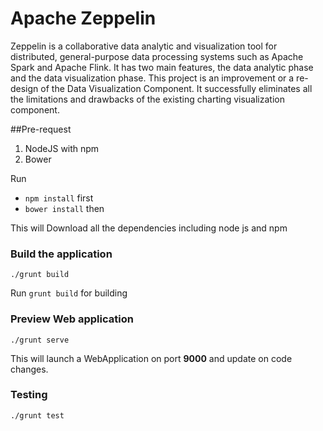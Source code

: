 # Apache Zeppelin
Zeppelin is a collaborative data analytic and visualization tool for distributed, general-purpose data processing systems such as Apache Spark and Apache Flink. It has two main features, the data analytic phase and the data visualization phase. This project is an improvement or a re-design of the Data Visualization Component. It successfully eliminates all the limitations and drawbacks of the existing charting visualization component.

##Pre-request 
1. NodeJS with npm
2. Bower

Run
 * `npm install` first
 * `bower install` then

This will Download all the dependencies including node js and npm

### Build the application

`./grunt build`

Run `grunt build` for building 

### Preview Web application

`./grunt serve` 

This will launch a WebApplication on port **9000** and update on code changes.

### Testing

`./grunt test` 

